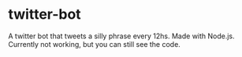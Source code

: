# twitter-bot
A twitter bot that tweets a silly phrase every 12hs. Made with Node.js. Currently not working, but you can still see the code.
